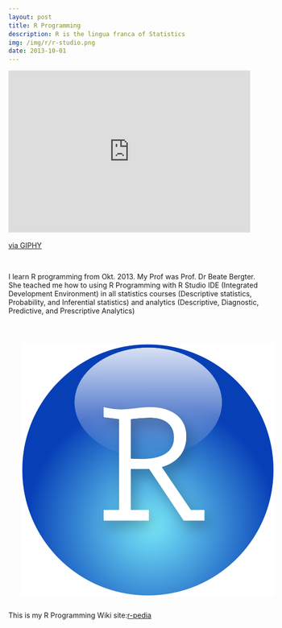 ```yaml
---
layout: post
title: R Programming
description: R is the lingua franca of Statistics
img: /img/r/r-studio.png
date: 2013-10-01
---
```


<iframe src="https://giphy.com/embed/l378c04F2fjeZ7vH2" width="480" height="322" frameBorder="0" class="giphy-embed" allowFullScreen></iframe><p><a href="https://giphy.com/gifs/animation-animated-l378c04F2fjeZ7vH2">via GIPHY</a></p>
<Br>

I learn R programming from Okt. 2013. My Prof was Prof. Dr Beate Bergter.
<Br>
She teached me how to using R Programming with R Studio IDE (Integrated Development Environment) in all statistics courses (Descriptive statistics, Probability, and Inferential statistics) and analytics (Descriptive, Diagnostic, Predictive, and Prescriptive Analytics)
<Br>
<Br>

<img class="col one right" src="/img/r/r-studio.png" style="padding:25px">
<Br>
 This is my R Programming Wiki site:<a href="https://r-pedia.gitbook.io/cevi/descriptive-analytics">r-pedia</a>

